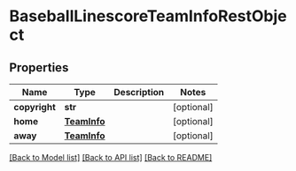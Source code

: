 # BaseballLinescoreTeamInfoRestObject

## Properties
Name | Type | Description | Notes
------------ | ------------- | ------------- | -------------
**copyright** | **str** |  | [optional] 
**home** | [**TeamInfo**](TeamInfo.md) |  | [optional] 
**away** | [**TeamInfo**](TeamInfo.md) |  | [optional] 

[[Back to Model list]](../README.md#documentation-for-models) [[Back to API list]](../README.md#documentation-for-api-endpoints) [[Back to README]](../README.md)

